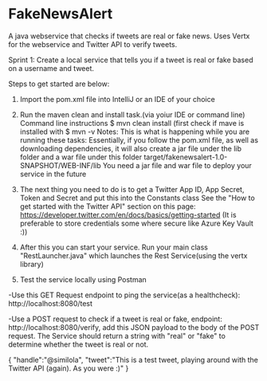 # FakeNewsAlert
A java webservice that checks if tweets are real or fake news. Uses Vertx for the webservice and Twitter API to verify tweets.

Sprint 1: Create a local service that tells you if a tweet is real or fake based on a username and tweet.

Steps to get started are below:
1. Import the pom.xml file into IntelliJ or an IDE of your choice
2. Run the maven clean and install task.(via yoiur IDE or command line)
Command line instructions $ mvn clean install (first check if mave is installed with $ mvn -v
Notes: This is what is happening while you are running these tasks: Essentially, if you follow the pom.xml file, as well as downloading dependencies, it will also create a jar file under the lib folder and a war file under this folder target/fakenewsalert-1.0-SNAPSHOT/WEB-INF/lib
You need a jar file and war file to deploy your service in the future

3. The next thing you need to do is to get a Twitter App ID, App Secret, Token and Secret and put this into the Constants class
See the "How to get started with the Twitter API" section on this page: https://developer.twitter.com/en/docs/basics/getting-started
(It is preferable to store credentials some where secure like Azure Key Vault :))

4. After this you can start your service. Run your main class "RestLauncher.java" which launches the Rest Service(using the vertx library)

5. Test the service locally using Postman

-Use this GET Request endpoint to ping the service(as a healthcheck): http://localhost:8080/test

-Use a POST request to check if a tweet is real or fake, endpoint: http://localhost:8080/verify, add this JSON payload to the body of the POST request. The Service should return a string with "real" or "fake" to determine whether the tweet is real or not.

{
"handle":"@similola",
"tweet":"This is a test tweet, playing around with the Twitter API (again). As you were :)"
}

